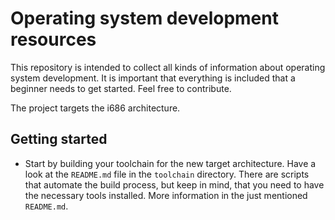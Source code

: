 # Operating system development resources

This repository is intended to collect all kinds of information about operating system development. It is important that everything is included that a beginner needs to get started. Feel free to contribute.

The project targets the i686 architecture.

## Getting started
- Start by building your toolchain for the new target architecture. Have a look at the `README.md` file in the `toolchain` directory. There are scripts that automate the build process, but keep in mind, that you need to have the necessary tools installed. More information in the just mentioned `README.md`.